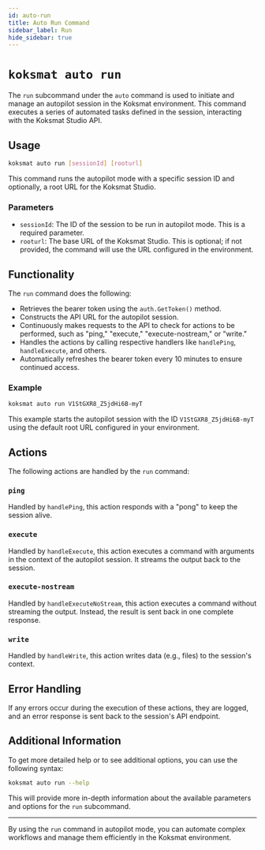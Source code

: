 ```yaml
---
id: auto-run
title: Auto Run Command
sidebar_label: Run
hide_sidebar: true
---
```


# `koksmat auto run`

The `run` subcommand under the `auto` command is used to initiate and manage an autopilot session in the Koksmat environment. This command executes a series of automated tasks defined in the session, interacting with the Koksmat Studio API.

## Usage

```bash
koksmat auto run [sessionId] [rooturl]
```

This command runs the autopilot mode with a specific session ID and optionally, a root URL for the Koksmat Studio.

### Parameters

- `sessionId`: The ID of the session to be run in autopilot mode. This is a required parameter.
- `rooturl`: The base URL of the Koksmat Studio. This is optional; if not provided, the command will use the URL configured in the environment.

## Functionality

The `run` command does the following:

- Retrieves the bearer token using the `auth.GetToken()` method.
- Constructs the API URL for the autopilot session.
- Continuously makes requests to the API to check for actions to be performed, such as "ping," "execute," "execute-nostream," or "write."
- Handles the actions by calling respective handlers like `handlePing`, `handleExecute`, and others.
- Automatically refreshes the bearer token every 10 minutes to ensure continued access.

### Example

```bash
koksmat auto run V1StGXR8_Z5jdHi6B-myT
```

This example starts the autopilot session with the ID `V1StGXR8_Z5jdHi6B-myT` using the default root URL configured in your environment.

## Actions

The following actions are handled by the `run` command:

### `ping`

Handled by `handlePing`, this action responds with a "pong" to keep the session alive.

### `execute`

Handled by `handleExecute`, this action executes a command with arguments in the context of the autopilot session. It streams the output back to the session.

### `execute-nostream`

Handled by `handleExecuteNoStream`, this action executes a command without streaming the output. Instead, the result is sent back in one complete response.

### `write`

Handled by `handleWrite`, this action writes data (e.g., files) to the session's context.

## Error Handling

If any errors occur during the execution of these actions, they are logged, and an error response is sent back to the session's API endpoint.

## Additional Information

To get more detailed help or to see additional options, you can use the following syntax:

```bash
koksmat auto run --help
```

This will provide more in-depth information about the available parameters and options for the `run` subcommand.

---

By using the `run` command in autopilot mode, you can automate complex workflows and manage them efficiently in the Koksmat environment.
